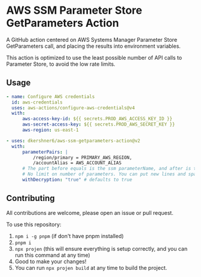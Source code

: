 # AWS SSM Parameter Store GetParameters Action

A GitHub action centered on AWS Systems Manager Parameter Store GetParameters call, and placing the results into environment variables.

This action is optimized to use the least possible number of API calls to Parameter Store, to avoid the low rate limits.

## Usage

```yaml
- name: Configure AWS credentials
  id: aws-credentials
  uses: aws-actions/configure-aws-credentials@v4
  with:
      aws-access-key-id: ${{ secrets.PROD_AWS_ACCESS_KEY_ID }}
      aws-secret-access-key: ${{ secrets.PROD_AWS_SECRET_KEY }}
      aws-region: us-east-1

- uses: dkershner6/aws-ssm-getparameters-action@v2
  with:
      parameterPairs: |
          /region/primary = PRIMARY_AWS_REGION,
          /accountAlias = AWS_ACCOUNT_ALIAS
      # The part before equals is the ssm parameterName, and after is the ENV Variable name for the workflow.
      # No limit on number of parameters. You can put new lines and spaces in as desired, they get trimmed out.
      withDecryption: "true" # defaults to true
```

## Contributing

All contributions are welcome, please open an issue or pull request.

To use this repository:
1. `npm i -g pnpm` (if don't have pnpm installed)
2. `pnpm i`
3. `npx projen` (this will ensure everything is setup correctly, and you can run this command at any time)
4. Good to make your changes!
5. You can run `npx projen build` at any time to build the project.
